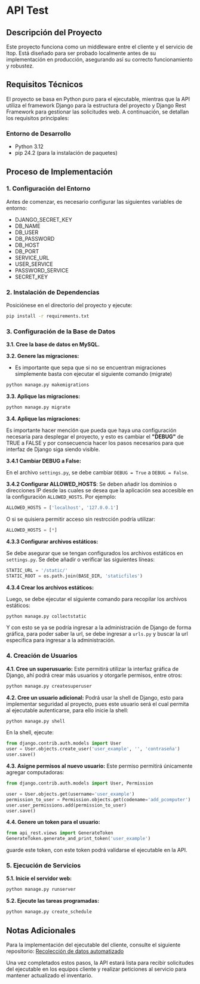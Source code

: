 # API Test

## Descripción del Proyecto

Este proyecto funciona como un middleware entre el cliente y el servicio de Itop. Está diseñado para ser probado localmente antes de su implementación en producción, asegurando así su correcto funcionamiento y robustez.

## Requisitos Técnicos

El proyecto se basa en Python puro para el ejecutable, mientras que la API utiliza el framework Django para la estructura del proyecto y Django Rest Framework para gestionar las solicitudes web. A continuación, se detallan los requisitos principales:

### Entorno de Desarrollo
- Python 3.12
- pip 24.2 (para la instalación de paquetes)

## Proceso de Implementación

### 1. Configuración del Entorno

Antes de comenzar, es necesario configurar las siguientes variables de entorno:

- DJANGO_SECRET_KEY
- DB_NAME
- DB_USER
- DB_PASSWORD
- DB_HOST
- DB_PORT
- SERVICE_URL
- USER_SERVICE
- PASSWORD_SERVICE
- SECRET_KEY

### 2. Instalación de Dependencias

Posiciónese en el directorio del proyecto y ejecute:

```bash
pip install -r requirements.txt
```

### 3. Configuración de la Base de Datos

**3.1. Cree la base de datos en MySQL.**

**3.2. Genere las migraciones:**

-  Es importante que sepa que si no se encuentran migraciones simplemente basta con ejecutar el siguiente comando (migrate)

```bash
python manage.py makemigrations
```
**3.3. Aplique las migraciones:**
```bash
python manage.py migrate
```
**3.4. Aplique las migraciones:**

Es importante hacer mención que pueda que haya una configuración necesaria para desplegar el proyecto, y esto es cambiar el **"DEBUG"** de TRUE a FALSE y por consecuencia hacer los pasos necesarios para que interfaz de Django siga siendo visible. 

**3.4.1 Cambiar DEBUG a False:**
   
En el archivo `settings.py`, se debe cambiar `DEBUG = True` a `DEBUG = False`.

**3.4.2 Configurar ALLOWED_HOSTS**:
Se deben añadir los dominios o direcciones IP desde las cuales se desea que la aplicación sea accesible en la configuración `ALLOWED_HOSTS`. Por ejemplo:

```python
ALLOWED_HOSTS = ['localhost', '127.0.0.1']
```
O si se quisiera permitir acceso sin restrcción podría utilizar:

```python
ALLOWED_HOSTS = [*]
```
**4.3.3 Configurar archivos estáticos:**

Se debe asegurar que se tengan configurados los archivos estáticos en `settings.py`. Se debe añadir o verificar las siguientes líneas:

```python
STATIC_URL = '/static/' 
STATIC_ROOT = os.path.join(BASE_DIR, 'staticfiles')
```
**4.3.4 Crear los archivos estáticos:**

Luego, se debe ejecutar el siguiente comando para recopilar los archivos estáticos:

```bash
python manage.py collectstatic
```

Y con esto se ya se podría ingresar a la administración de Django de forma gráfica, para poder saber la url, se debe ingresar a `urls.py` y buscar la url especifica para ingresar a la administración.

### 4. Creación de Usuarios

**4.1. Cree un superusuario:** Este permitirá utilizar la interfaz gráfica de Django, ahí podrá crear más usuarios y otorgarle permisos, entre otros:
```bash
python manage.py createsuperuser
```

**4.2. Cree un usuario adicional:** Podrá usar la shell de Django, esto para implementar seguridad al proyecto, pues este usuario será el cual permita al ejecutable autenticarse, para ello inicie la shell:
```bash
python manage.py shell
```
En la shell, ejecute:
```python
from django.contrib.auth.models import User
user = User.objects.create_user('user_example', '', 'contraseña')
user.save()
```

**4.3. Asigne permisos al nuevo usuario:** Este permiso permitirá únicamente agregar computadoras:
```python
from django.contrib.auth.models import User, Permission

user = User.objects.get(username='user_example')
permission_to_user = Permission.objects.get(codename='add_pcomputer')
user.user_permissions.add(permission_to_user)
user.save()
```

**4.4. Genere un token para el usuario:**
```python
from api_rest.views import GenerateToken
GenerateToken.generate_and_print_token('user_example')
```
guarde este token, con este token podrá validarse el ejecutable en la API.

### 5. Ejecución de Servicios

**5.1. Inicie el servidor web:**
```bash
python manage.py runserver
```

**5.2. Ejecute las tareas programadas:**
```bash
python manage.py create_schedule
```

## Notas Adicionales

Para la implementación del ejecutable del cliente, consulte el siguiente repositorio:
[Recolección de datos automatizado](https://github.com/egonzalez-2019065/automatizacion_inventario)

Una vez completados estos pasos, la API estará lista para recibir solicitudes del ejecutable en los equipos cliente y realizar peticiones al servicio para mantener actualizado el inventario.